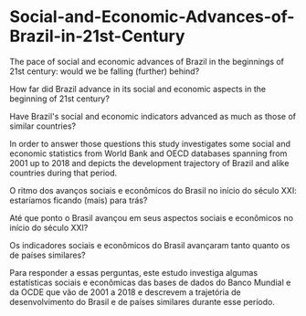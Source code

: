 # **Social-and-Economic-Advances-of-Brazil-in-21st-Century**

The pace of social and economic advances of Brazil in the beginnings of 21st century: would we be falling (further) behind?

How far did Brazil advance in its social and economic aspects in the beginning of 21st century?

Have Brazil's social and economic indicators advanced as much as those of similar countries?

In order to answer those questions this study investigates some social and economic statistics from World Bank and OECD databases spanning from 2001 up to 2018 and depicts the development trajectory of Brazil and alike countries during that period.

O ritmo dos avanços sociais e econômicos do Brasil no início do século XXI: estaríamos ficando (mais) para trás?

Até que ponto o Brasil avançou em seus aspectos sociais e econômicos no início do século XXI?

Os indicadores sociais e econômicos do Brasil avançaram tanto quanto os de países similares?

Para responder a essas perguntas, este estudo investiga algumas estatísticas sociais e econômicas das bases de dados do Banco Mundial e da OCDE que vão de 2001 a 2018 e descrevem a trajetória de desenvolvimento do Brasil e de países similares durante esse período.

